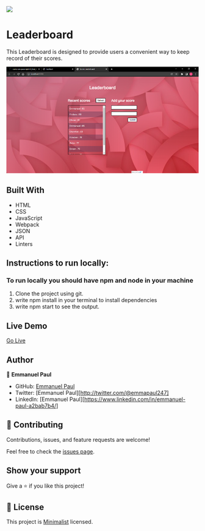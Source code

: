 ![](https://img.shields.io/badge/Microverse-blueviolet)

# Leaderboard

This Leaderboard is designed to provide users a convenient way to keep record of their scores.

![screenshot](./gameview.png)

## Built With

- HTML
- CSS
- JavaScript
- Webpack
- JSON
- API
- Linters

## Instructions to run locally:
### To run locally you should have npm and node in your machine
1. Clone the project using git.
2. write npm install in your terminal to install dependencies
3. write npm start to see the output.

## Live Demo

[Go Live](https://epaltechs.github.io/Leaderboard/dist/)


## Author

👤 **Emmanuel Paul**

- GitHub: [Emmanuel Paul](https://github.com/Epaltechs/Leaderboard)
- Twitter: [Emmanuel Paul][http://twitter.com/@emmapaul247]
- LinkedIn: [Emmanuel Paul][https://www.linkedin.com/in/emmanuel-paul-a2bab7b4/]


## 🤝 Contributing

Contributions, issues, and feature requests are welcome!

Feel free to check the [issues page](https://github.com/Epaltechs/Leaderboard/issues).

## Show your support

Give a ⭐ if you like this project!

## 📝 License

This project is [Minimalist](https://web.archive.org/web/20180320194056/http://www.getminimalist.com:80/) licensed.
